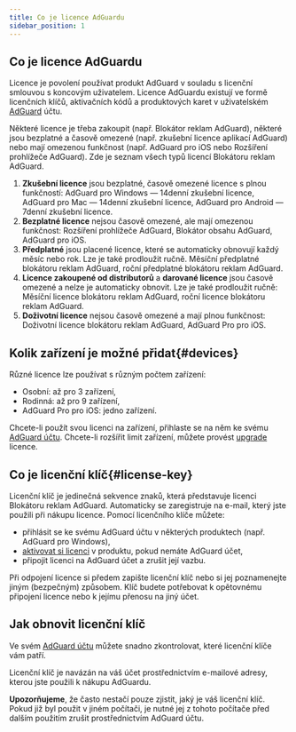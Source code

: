 ```yaml
---
title: Co je licence AdGuardu
sidebar_position: 1
---
```


## Co je licence AdGuardu

Licence je povolení používat produkt AdGuard v souladu s licenční smlouvou s koncovým uživatelem. Licence AdGuardu existují ve formě licenčních klíčů, aktivačních kódů a produktových karet v uživatelském [AdGuard](../../account/register) účtu.

Některé licence je třeba zakoupit (např. Blokátor reklam AdGuard), některé jsou bezplatné a časově omezené (např. zkušební licence aplikací AdGuard) nebo mají omezenou funkčnost (např. AdGuard pro iOS nebo Rozšíření prohlížeče AdGuard). Zde je seznam všech typů licencí Blokátoru reklam AdGuard.

1. **Zkušební licence** jsou bezplatné, časově omezené licence s plnou funkčností: AdGuard pro Windows — 14denní zkušební licence, AdGuard pro Mac — 14denní zkušební licence, AdGuard pro Android — 7denní zkušební licence.
2. **Bezplatné licence** nejsou časově omezené, ale mají omezenou funkčnost: Rozšíření prohlížeče AdGuard, Blokátor obsahu AdGuard, AdGuard pro iOS.
3. **Předplatné** jsou placené licence, které se automaticky obnovují každý měsíc nebo rok. Lze je také prodloužit ručně. Měsíční předplatné blokátoru reklam AdGuard, roční předplatné blokátoru reklam AdGuard.
4. **Licence zakoupené od distributorů** a **darované licence** jsou časově omezené a nelze je automaticky obnovit. Lze je také prodloužit ručně: Měsíční licence blokátoru reklam AdGuard, roční licence blokátoru reklam AdGuard.
5. **Doživotní licence** nejsou časově omezené a mají plnou funkčnost: Doživotní licence blokátoru reklam AdGuard, AdGuard Pro pro iOS.

## Kolik zařízení je možné přidat{#devices}

Různé licence lze používat s různým počtem zařízení:

- Osobní: až pro 3 zařízení,
- Rodinná: až pro 9 zařízení,
- AdGuard Pro pro iOS: jedno zařízení.

Chcete-li použít svou licenci na zařízení, přihlaste se na něm ke svému [AdGuard účtu](../../account/features). Chcete-li rozšířit limit zařízení, můžete provést [upgrade](../activation#how-to-upgrade-a-license) licence.

## Co je licenční klíč{#license-key}

Licenční klíč je jedinečná sekvence znaků, která představuje licenci Blokátoru reklam AdGuard. Automaticky se zaregistruje na e-mail, který jste použili při nákupu licence. Pomocí licenčního klíče můžete:

- přihlásit se ke svému AdGuard účtu v některých produktech (např. AdGuard pro Windows),
- [aktivovat si licenci](../activation) v produktu, pokud nemáte AdGuard účet,
- připojit licenci na AdGuard účet a zrušit její vazbu.

Při odpojení licence si předem zapište licenční klíč nebo si jej poznamenejte jiným (bezpečným) způsobem. Klíč budete potřebovat k opětovnému připojení licence nebo k jejímu přenosu na jiný účet.

## Jak obnovit licenční klíč

Ve svém [AdGuard účtu](../../account/register) můžete snadno zkontrolovat, které licenční klíče vám patří.

Licenční klíč je navázán na váš účet prostřednictvím e-mailové adresy, kterou jste použili k nákupu AdGuardu.

**Upozorňujeme**, že často nestačí pouze zjistit, jaký je váš licenční klíč. Pokud již byl použit v jiném počítači, je nutné jej z tohoto počítače před dalším použitím zrušit prostřednictvím AdGuard účtu.
